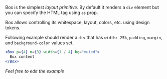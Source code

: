 Box is the simplest _layout primitive_. By default it renders a `div` element but you can specify the HTML tag using `as` prop.

Box allows controlling its whitespace, layout, colors, etc. using design tokens.

Following example should render a `div` that has `width: 25%`, `padding`, `margin`, and `background-color` values set.

```jsx
<Box p={4} m={3} width={1 / 4} bg="muted">
  Box content
</Box>
```

_Feel free to edit the example_
